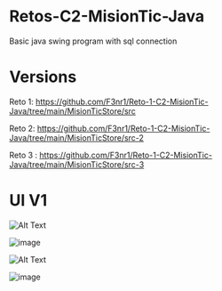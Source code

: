 # Retos-C2-MisionTic-Java

Basic java swing program with sql connection


Versions 
======================================================================================================
Reto 1: https://github.com/F3nr1/Reto-1-C2-MisionTic-Java/tree/main/MisionTicStore/src

Reto 2: https://github.com/F3nr1/Reto-1-C2-MisionTic-Java/tree/main/MisionTicStore/src-2

Reto 3 : https://github.com/F3nr1/Reto-1-C2-MisionTic-Java/tree/main/MisionTicStore/src-3

UI V1
======================================================================================================

![Alt Text](https://media.giphy.com/media/Zrpf2hbEMhENDQxD6N/giphy.gif)


![image](https://i.imgur.com/RGrcrfO.jpg)



![Alt Text](https://media.giphy.com/media/7uG7fQ03rN8qqnYnFZ/giphy.gif)



![image](https://i.imgur.com/xOTTixq.jpg)








